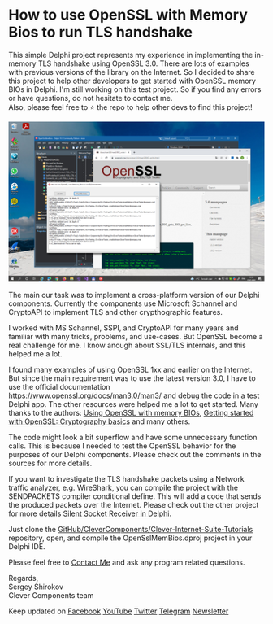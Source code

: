 # How to use OpenSSL with Memory Bios to run TLS handshake

This simple Delphi project represents my experience in implementing the in-memory TLS handshake using OpenSSL 3.0. There are lots of examples with previous versions of the library on the Internet. So I decided to share this project to help other developers to get started with OpenSSL memory BIOs in Delphi. I'm still working on this test project. So if you find any errors or have questions, do not hesitate to contact me.   
Also, please feel free to ⭐️ the repo to help other devs to find this project!

![Screenshot](ossl-membio.jpg)

The main our task was to implement a cross-platform version of our Delphi components. Currently the components use Microsoft Schannel and CryptoAPI to implement TLS and other crypthographic features.

I worked with MS Schannel, SSPI, and CryptoAPI for many years and familiar with many tricks, problems, and use-cases. But OpenSSL become a real challenge for me. I know anough about SSL/TLS internals, and this helped me a lot.

I found many examples of using OpenSSL 1xx and earlier on the Internet. But since the main requirement was to use the latest version 3.0, I have to use the official documentation https://www.openssl.org/docs/man3.0/man3/ and debug the code in a test Delphi app.
The other resources were helped me a lot to get started. Many thanks to the authors:
[Using OpenSSL with memory BIOs](https://www.roxlu.com/2014/042/using-openssl-with-memory-bios), [Getting started with OpenSSL: Cryptography basics](https://opensource.com/article/19/6/cryptography-basics-openssl-part-1)
and many others.   

The code might look a bit superflow and have some unnecessary function calls. This is because I needed to test the OpenSSL behavior for the purposes of our Delphi components. Please check out the comments in the sources for more details.   

If you want to investigate the TLS handshake packets using a Network traffic analyzer, e.g. WireShark, you can compile the project with the SENDPACKETS compiler conditional define. This will add a code that sends the produced packets over the Internet. Please check out the other project for more details [Silent Socket Receiver in Delphi](https://github.com/CleverComponents/Clever-Internet-Suite-Tutorials/tree/master/vcl/SilentSocketReceiver).   

Just clone the [GitHub/CleverComponents/Clever-Internet-Suite-Tutorials](https://github.com/CleverComponents/Clever-Internet-Suite-Tutorials) repository, open, and compile the OpenSslMemBios.dproj project in your Delphi IDE.   

Please feel free to [Contact Me](https://www.clevercomponents.com/support/) and ask any program related questions.   

Regards,   
Sergey Shirokov   
Clever Components team   

Keep updated on [Facebook](http://www.facebook.com/clevercomponents)   [YouTube](https://www.youtube.com/channel/UC9Si4WNQVSeXQMjdEJ8j1fg)   [Twitter](https://twitter.com/CleverComponent)   [Telegram](https://t.me/clevercomponents)   [Newsletter](https://www.clevercomponents.com/home/maillist.asp)   
